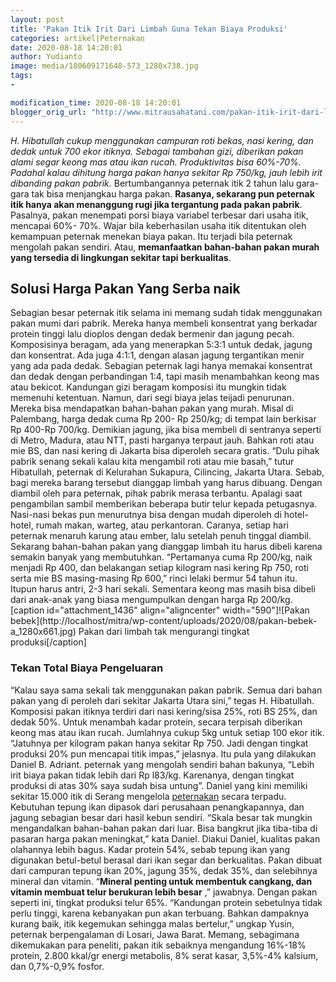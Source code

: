 ```yaml
---
layout: post
title: 'Pakan Itik Irit Dari Limbah Guna Tekan Biaya Produksi'
categories: artikel|Peternakan
date: 2020-08-18 14:20:01
author: Yudianto
image: media/180609171648-573_1280x738.jpg
tags:
- 

modification_time: 2020-08-18 14:20:01
blogger_orig_url: "http://www.mitrausahatani.com/pakan-itik-irit-dari-limbah-guna.html"
---
```


_H. Hibatullah cukup menggunakan campuran roti bekas, nasi kering, dan dedak
untuk 700 ekor itiknya. Sebagai tambahan gizi, diberikan pakan alami segar
keong mas atau ikan rucah. Produktivitas bisa 60%-70%. Padahal kalau dihitung
harga pakan hanya sekitar Rp 750/kg, jauh lebih irit dibanding pakan pabrik._
Bertumbangannya peternak itik 2 tahun lalu gara-gara tak bisa menjangkau harga
pakan. **Rasanya, sekarang pun peternak itik hanya akan menanggung rugi jika
tergantung pada pakan pabrik**. Pasalnya, pakan menempati porsi biaya variabel
terbesar dari usaha itik, mencapai 60%- 70%. Wajar bila keberhasilan usaha
itik ditentukan oleh kemampuan peternak menekan biaya pakan. Itu terjadi bila
peternak mengolah pakan sendiri. Atau, **memanfaatkan bahan-bahan pakan murah
yang tersedia di lingkungan sekitar tapi berkualitas**.

## Solusi Harga Pakan Yang Serba naik

Sebagian besar peternak itik selama ini memang sudah tidak menggunakan pakan
mumi dari pabrik. Mereka hanya membeli konsentrat yang berkadar protein tinggi
lalu dioplos dengan dedak bermenir dan jagung pecah. Komposisinya beragam, ada
yang menerapkan 5:3:1 untuk dedak, jagung dan konsentrat. Ada juga 4:1:1,
dengan alasan jagung tergantikan menir yang ada pada dedak. Sebagian peternak
lagi hanya memakai konsentrat dan dedak dengan perbandingan 1:4, tapi masih
menambahkan keong mas atau bekicot. Kandungan gizi beragam komposisi itu
mungkin tidak memenuhi ketentuan. Namun, dari segi biaya jelas teijadi
penurunan. Mereka bisa mendapatkan bahan-bahan pakan yang murah. Misal di
Palembang, harga dedak cuma Rp 200- Rp 250/kg; di tempat lain berkisar Rp
400-Rp 700/kg. Demikian jagung, jika bisa membeli di sentranya seperti di
Metro, Madura, atau NTT, pasti harganya terpaut jauh. Bahkan roti atau mie BS,
dan nasi kering di Jakarta bisa diperoleh secara gratis. “Dulu pihak pabrik
senang sekali kalau kita mengambil roti atau mie basah,” tutur Hibatullah,
peternak di Kelurahan Sukapura, Cilincing, Jakarta Utara. Sebab, bagi mereka
barang tersebut dianggap limbah yang harus dibuang. Dengan diambil oleh para
peternak, pihak pabrik merasa terbantu. Apalagi saat pengambilan sambil
memberikan beberapa butir telur kepada petugasnya. Nasi-nasi bekas pun
menurutnya bisa dengan mudah diperoleh di hotel-hotel, rumah makan, warteg,
atau perkantoran. Caranya, setiap hari peternak menaruh karung atau ember,
lalu setelah penuh tinggal diambil. Sekarang bahan-bahan pakan yang dianggap
limbah itu harus dibeli karena semakin banyak yang membutuhkan. “Pertamanya
cuma Rp 200/kg, naik menjadi Rp 400, dan belakangan setiap kilogram nasi
kering Rp 750, roti serta mie BS masing-masing Rp 600,” rinci lelaki bermur 54
tahun itu. Itupun harus antri, 2-3 hari sekali. Sementara keong mas masih bisa
dibeli dari anak-anak yang biasa mengumpulkan dengan harga Rp 200/kg. [caption
id="attachment_1436" align="aligncenter" width="590"]![Pakan
bebek](http://localhost/mitra/wp-content/uploads/2020/08/pakan-bebek-
a_1280x661.jpg) Pakan dari limbah tak mengurangi tingkat produksi[/caption]

### Tekan Total Biaya Pengeluaran

“Kalau saya sama sekali tak menggunakan pakan pabrik. Semua dari bahan pakan
yang di peroleh dari sekitar Jakarta Utara sini,” tegas H. Hibatullah.
Komposisi pakan itiknya terdiri dari nasi kering/sisa 25%, roti BS 25%, dan
dedak 50%. Untuk menambah kadar protein, secara terpisah diberikan keong mas
atau ikan rucah. Jumlahnya cukup 5kg untuk setiap 100 ekor itik. “Jatuhnya per
kilogram pakan hanya sekitar Rp 750. Jadi dengan tingkat produksi 20% pun
mencapai titik impas,” jelasnya. Itu pula yang dilakukan Daniel B. Adriant.
peternak yang mengolah sendiri bahan bakunya, “Lebih irit biaya pakan tidak
lebih dari Rp l83/kg. Karenanya, dengan tingkat produksi di atas 30% saya
sudah bisa untung”. Daniel yang kini memiliki sekitar 15.000 itik di Serang
mengelola [peternakan](https://www.mitrausahatani.com/peternakan "peternakan") secara
terpadu. Kebutuhan tepung ikan dipasok dari perusahaan penangkapannya, dan
jagung sebagian besar dari hasil kebun sendiri. “Skala besar tak mungkin
mengandalkan bahan-bahan pakan dari luar. Bisa bangkrut jika tiba-tiba di
pasaran harga pakan meningkat,” kata Daniel. Diakui Daniel, kualitas pakan
olahannya lebih bagus. Kadar protein 54%, sebab tepung ikan yang digunakan
betul-betul berasal dari ikan segar dan berkualitas. Pakan dibuat dari
campuran tepung ikan 20%, jagung 35%, dedak 35%, dan selebihnya mineral dan
vitamin. “**Mineral penting untuk membentuk cangkang, dan vitamin membuat
telur berukuran lebih besar** ,” jawabnya. Dengan pakan seperti ini, tingkat
produksi telur 65%. “Kandungan protein sebetulnya tidak perlu tinggi, karena
kebanyakan pun akan terbuang. Bahkan dampaknya kurang baik, itik kegemukan
sehingga malas bertelur,” ungkap Yusin, peternak berpengalaman di Losari, Jawa
Barat. Memang, sebagimana dikemukakan para peneliti, pakan itik sebaiknya
mengandung 16%-18% protein, 2.800 kkal/gr energi metabolis, 8% serat kasar,
3,5%-4% kalsium, dan 0,7%-0,9% fosfor.


